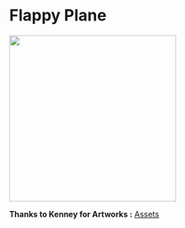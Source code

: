 # Flappy Plane
 <img src="https://user-images.githubusercontent.com/25041269/71543077-b104c580-2994-11ea-8ec8-0798534dbfd5.gif" width="300">
 
 **Thanks to Kenney for Artworks :**
 [Assets](https://www.kenney.nl/assets/tappy-plane)
